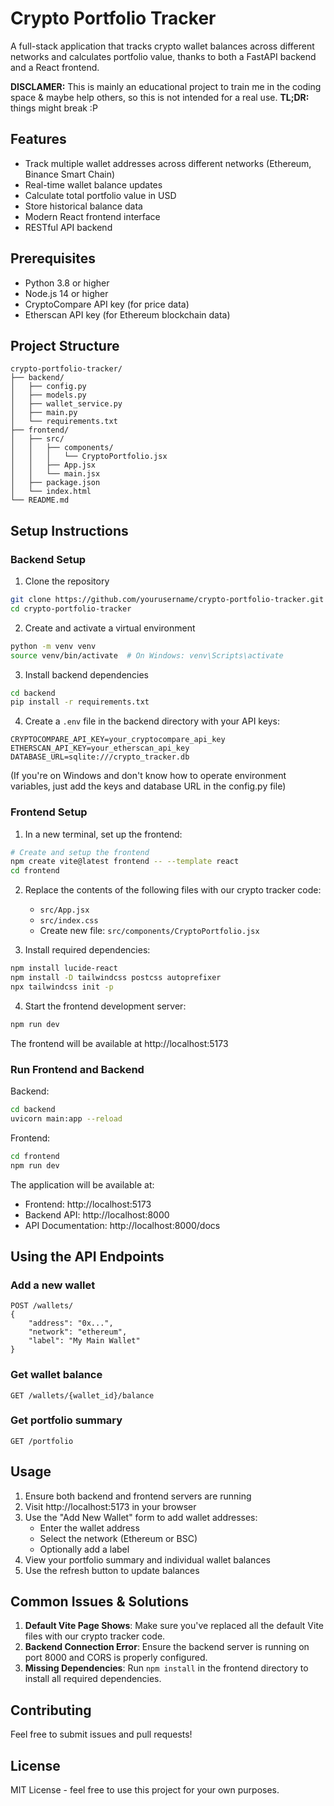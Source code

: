 # Crypto Portfolio Tracker

A full-stack application that tracks crypto wallet balances across different networks and calculates portfolio value, thanks to both a FastAPI backend and a React frontend.

**DISCLAMER:** This is mainly an educational project to train me in the coding space & maybe help others, so this is not intended for a real use.
**TL;DR:** things might break :P

## Features

- Track multiple wallet addresses across different networks (Ethereum, Binance Smart Chain)
- Real-time wallet balance updates
- Calculate total portfolio value in USD
- Store historical balance data
- Modern React frontend interface
- RESTful API backend

## Prerequisites

- Python 3.8 or higher
- Node.js 14 or higher
- CryptoCompare API key (for price data)
- Etherscan API key (for Ethereum blockchain data)

## Project Structure

```
crypto-portfolio-tracker/
├── backend/
│   ├── config.py
│   ├── models.py
│   ├── wallet_service.py
│   ├── main.py
│   └── requirements.txt
├── frontend/
│   ├── src/
│   │   ├── components/
│   │   │   └── CryptoPortfolio.jsx
│   │   ├── App.jsx
│   │   └── main.jsx
│   ├── package.json
│   └── index.html
└── README.md
```

## Setup Instructions

### Backend Setup

1. Clone the repository
```bash
git clone https://github.com/yourusername/crypto-portfolio-tracker.git
cd crypto-portfolio-tracker
```

2. Create and activate a virtual environment
```bash
python -m venv venv
source venv/bin/activate  # On Windows: venv\Scripts\activate
```

3. Install backend dependencies
```bash
cd backend
pip install -r requirements.txt
```

4. Create a `.env` file in the backend directory with your API keys:
```
CRYPTOCOMPARE_API_KEY=your_cryptocompare_api_key
ETHERSCAN_API_KEY=your_etherscan_api_key
DATABASE_URL=sqlite:///crypto_tracker.db
```
(If you're on Windows and don't know how to operate environment variables, just add the keys and database URL in the config.py file)

### Frontend Setup

1. In a new terminal, set up the frontend:
```bash
# Create and setup the frontend
npm create vite@latest frontend -- --template react
cd frontend
```

2. Replace the contents of the following files with our crypto tracker code:
   - `src/App.jsx`
   - `src/index.css`
   - Create new file: `src/components/CryptoPortfolio.jsx`

3. Install required dependencies:
```bash
npm install lucide-react
npm install -D tailwindcss postcss autoprefixer
npx tailwindcss init -p
```

4. Start the frontend development server:
```bash
npm run dev
```

The frontend will be available at http://localhost:5173

### Run Frontend and Backend

Backend:
```bash
cd backend
uvicorn main:app --reload
```

Frontend:
```bash
cd frontend
npm run dev
```

The application will be available at:
- Frontend: http://localhost:5173
- Backend API: http://localhost:8000
- API Documentation: http://localhost:8000/docs

## Using the API Endpoints

### Add a new wallet
```
POST /wallets/
{
    "address": "0x...",
    "network": "ethereum",
    "label": "My Main Wallet"
}
```

### Get wallet balance
```
GET /wallets/{wallet_id}/balance
```

### Get portfolio summary
```
GET /portfolio
```

## Usage

1. Ensure both backend and frontend servers are running
2. Visit http://localhost:5173 in your browser
3. Use the "Add New Wallet" form to add wallet addresses:
   - Enter the wallet address
   - Select the network (Ethereum or BSC)
   - Optionally add a label
4. View your portfolio summary and individual wallet balances
5. Use the refresh button to update balances

## Common Issues & Solutions

1. **Default Vite Page Shows**: Make sure you've replaced all the default Vite files with our crypto tracker code.
2. **Backend Connection Error**: Ensure the backend server is running on port 8000 and CORS is properly configured.
3. **Missing Dependencies**: Run `npm install` in the frontend directory to install all required dependencies.

## Contributing

Feel free to submit issues and pull requests!

## License

MIT License - feel free to use this project for your own purposes.
